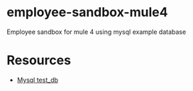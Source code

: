 # employee-sandbox-mule4
Employee sandbox for mule 4 using mysql example database

# Resources
- [Mysql test_db](https://github.com/datacharmer/test_db)
